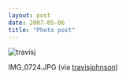 ```yaml
---
layout: post
date: 2007-05-06
title: "Photo post"
---
```

![travisj](/images/aab85cf67279dba1c2cd704e9dcc27acd84000f8ec0571338f70202740003a4e.jpg)

IMG_0724.JPG (via <a href="http://flickr.com/photos/travisjohnson">travisjohnson</a>)
                            